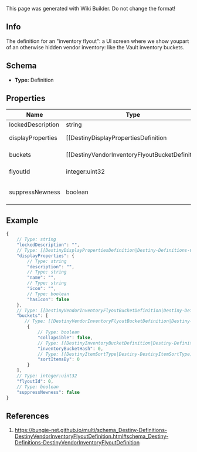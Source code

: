 <span class="wiki-builder">This page was generated with Wiki Builder. Do not change the format!</span>

## Info
The definition for an &quot;inventory flyout&quot;: a UI screen where we show youpart of an otherwise hidden vendor inventory: like the Vault inventory buckets.

## Schema
* **Type:** Definition

## Properties
Name | Type | Description
---- | ---- | -----------
lockedDescription | string | If the flyout is locked, this is the reason why.
displayProperties | [[DestinyDisplayPropertiesDefinition|Destiny-Definitions-Common-DestinyDisplayPropertiesDefinition]]:Definition | The title and other common properties of the flyout.
buckets | [[DestinyVendorInventoryFlyoutBucketDefinition|Destiny-Definitions-DestinyVendorInventoryFlyoutBucketDefinition]]:Definition[] | A list of inventory buckets and other metadata to show on the screen.
flyoutId | integer:uint32 | An identifier for the flyout, in case anything else needs to refer to them.
suppressNewness | boolean | If this is true, don't show any of the glistening &quot;this is a new item&quot; UI elements, like we show on the inventory itemsthemselves in in-game UI.

## Example
```javascript
{
    // Type: string
    "lockedDescription": "",
    // Type: [[DestinyDisplayPropertiesDefinition|Destiny-Definitions-Common-DestinyDisplayPropertiesDefinition]]:Definition
    "displayProperties": {
        // Type: string
        "description": "",
        // Type: string
        "name": "",
        // Type: string
        "icon": "",
        // Type: boolean
        "hasIcon": false
    },
    // Type: [[DestinyVendorInventoryFlyoutBucketDefinition|Destiny-Definitions-DestinyVendorInventoryFlyoutBucketDefinition]]:Definition[]
    "buckets": [
       // Type: [[DestinyVendorInventoryFlyoutBucketDefinition|Destiny-Definitions-DestinyVendorInventoryFlyoutBucketDefinition]]:Definition
        {
            // Type: boolean
            "collapsible": false,
            // Type: [[DestinyInventoryBucketDefinition|Destiny-Definitions-DestinyInventoryBucketDefinition]]:ManifestDefinition:integer:uint32
            "inventoryBucketHash": 0,
            // Type: [[DestinyItemSortType|Destiny-DestinyItemSortType]]:Enum
            "sortItemsBy": 0
        }
    ],
    // Type: integer:uint32
    "flyoutId": 0,
    // Type: boolean
    "suppressNewness": false
}

```

## References
1. https://bungie-net.github.io/multi/schema_Destiny-Definitions-DestinyVendorInventoryFlyoutDefinition.html#schema_Destiny-Definitions-DestinyVendorInventoryFlyoutDefinition
